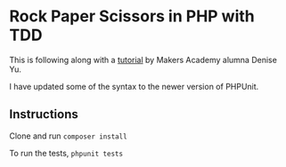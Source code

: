 # Rock Paper Scissors in PHP with TDD

This is following along with a [tutorial](https://deniseyu.github.io/Learning-PHP/) by Makers Academy alumna Denise Yu.

I have updated some of the syntax to the newer version of PHPUnit.

## Instructions
Clone and run `composer install`

To run the tests, `phpunit tests`
